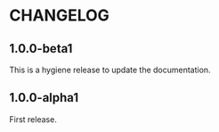 # CHANGELOG

## 1.0.0-beta1

This is a hygiene release to update the documentation.

## 1.0.0-alpha1

First release.
